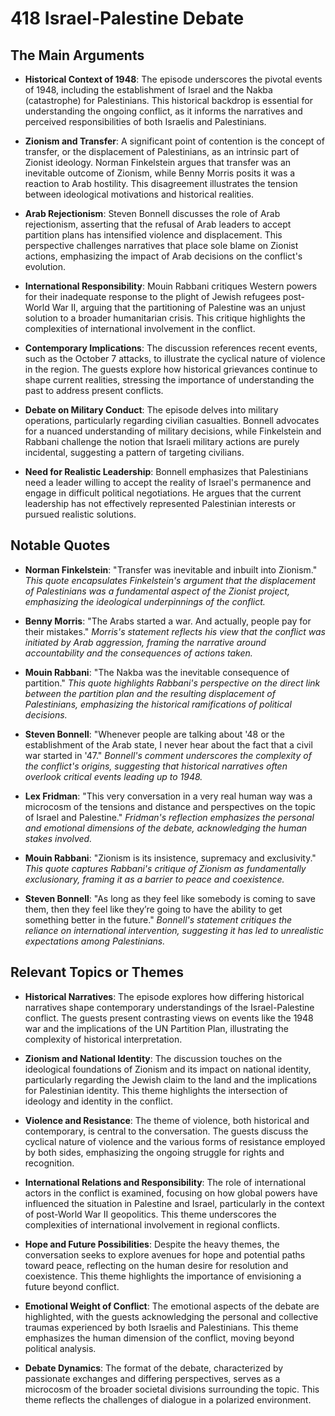 # 418 Israel-Palestine Debate

## The Main Arguments

- **Historical Context of 1948**: The episode underscores the pivotal events of 1948, including the establishment of Israel and the Nakba (catastrophe) for Palestinians. This historical backdrop is essential for understanding the ongoing conflict, as it informs the narratives and perceived responsibilities of both Israelis and Palestinians.

- **Zionism and Transfer**: A significant point of contention is the concept of transfer, or the displacement of Palestinians, as an intrinsic part of Zionist ideology. Norman Finkelstein argues that transfer was an inevitable outcome of Zionism, while Benny Morris posits it was a reaction to Arab hostility. This disagreement illustrates the tension between ideological motivations and historical realities.

- **Arab Rejectionism**: Steven Bonnell discusses the role of Arab rejectionism, asserting that the refusal of Arab leaders to accept partition plans has intensified violence and displacement. This perspective challenges narratives that place sole blame on Zionist actions, emphasizing the impact of Arab decisions on the conflict's evolution.

- **International Responsibility**: Mouin Rabbani critiques Western powers for their inadequate response to the plight of Jewish refugees post-World War II, arguing that the partitioning of Palestine was an unjust solution to a broader humanitarian crisis. This critique highlights the complexities of international involvement in the conflict.

- **Contemporary Implications**: The discussion references recent events, such as the October 7 attacks, to illustrate the cyclical nature of violence in the region. The guests explore how historical grievances continue to shape current realities, stressing the importance of understanding the past to address present conflicts.

- **Debate on Military Conduct**: The episode delves into military operations, particularly regarding civilian casualties. Bonnell advocates for a nuanced understanding of military decisions, while Finkelstein and Rabbani challenge the notion that Israeli military actions are purely incidental, suggesting a pattern of targeting civilians.

- **Need for Realistic Leadership**: Bonnell emphasizes that Palestinians need a leader willing to accept the reality of Israel's permanence and engage in difficult political negotiations. He argues that the current leadership has not effectively represented Palestinian interests or pursued realistic solutions.

## Notable Quotes

- **Norman Finkelstein**: "Transfer was inevitable and inbuilt into Zionism."
  *This quote encapsulates Finkelstein's argument that the displacement of Palestinians was a fundamental aspect of the Zionist project, emphasizing the ideological underpinnings of the conflict.*

- **Benny Morris**: "The Arabs started a war. And actually, people pay for their mistakes."
  *Morris's statement reflects his view that the conflict was initiated by Arab aggression, framing the narrative around accountability and the consequences of actions taken.*

- **Mouin Rabbani**: "The Nakba was the inevitable consequence of partition."
  *This quote highlights Rabbani's perspective on the direct link between the partition plan and the resulting displacement of Palestinians, emphasizing the historical ramifications of political decisions.*

- **Steven Bonnell**: "Whenever people are talking about '48 or the establishment of the Arab state, I never hear about the fact that a civil war started in '47."
  *Bonnell's comment underscores the complexity of the conflict's origins, suggesting that historical narratives often overlook critical events leading up to 1948.*

- **Lex Fridman**: "This very conversation in a very real human way was a microcosm of the tensions and distance and perspectives on the topic of Israel and Palestine."
  *Fridman's reflection emphasizes the personal and emotional dimensions of the debate, acknowledging the human stakes involved.*

- **Mouin Rabbani**: "Zionism is its insistence, supremacy and exclusivity."
  *This quote captures Rabbani's critique of Zionism as fundamentally exclusionary, framing it as a barrier to peace and coexistence.*

- **Steven Bonnell**: "As long as they feel like somebody is coming to save them, then they feel like they’re going to have the ability to get something better in the future."
  *Bonnell's statement critiques the reliance on international intervention, suggesting it has led to unrealistic expectations among Palestinians.*

## Relevant Topics or Themes

- **Historical Narratives**: The episode explores how differing historical narratives shape contemporary understandings of the Israel-Palestine conflict. The guests present contrasting views on events like the 1948 war and the implications of the UN Partition Plan, illustrating the complexity of historical interpretation.

- **Zionism and National Identity**: The discussion touches on the ideological foundations of Zionism and its impact on national identity, particularly regarding the Jewish claim to the land and the implications for Palestinian identity. This theme highlights the intersection of ideology and identity in the conflict.

- **Violence and Resistance**: The theme of violence, both historical and contemporary, is central to the conversation. The guests discuss the cyclical nature of violence and the various forms of resistance employed by both sides, emphasizing the ongoing struggle for rights and recognition.

- **International Relations and Responsibility**: The role of international actors in the conflict is examined, focusing on how global powers have influenced the situation in Palestine and Israel, particularly in the context of post-World War II geopolitics. This theme underscores the complexities of international involvement in regional conflicts.

- **Hope and Future Possibilities**: Despite the heavy themes, the conversation seeks to explore avenues for hope and potential paths toward peace, reflecting on the human desire for resolution and coexistence. This theme highlights the importance of envisioning a future beyond conflict.

- **Emotional Weight of Conflict**: The emotional aspects of the debate are highlighted, with the guests acknowledging the personal and collective traumas experienced by both Israelis and Palestinians. This theme emphasizes the human dimension of the conflict, moving beyond political analysis.

- **Debate Dynamics**: The format of the debate, characterized by passionate exchanges and differing perspectives, serves as a microcosm of the broader societal divisions surrounding the topic. This theme reflects the challenges of dialogue in a polarized environment.
